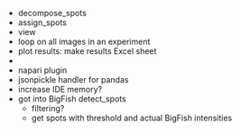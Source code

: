 - decompose_spots
- assign_spots
- view
- loop on all images in an experiment
- plot results: make results Excel sheet
- 
- napari plugin 
- jsonpickle handler for pandas
- increase IDE memory?
- got into BigFish detect_spots
  - filtering?
  - get spots with threshold and actual BigFish intensities
